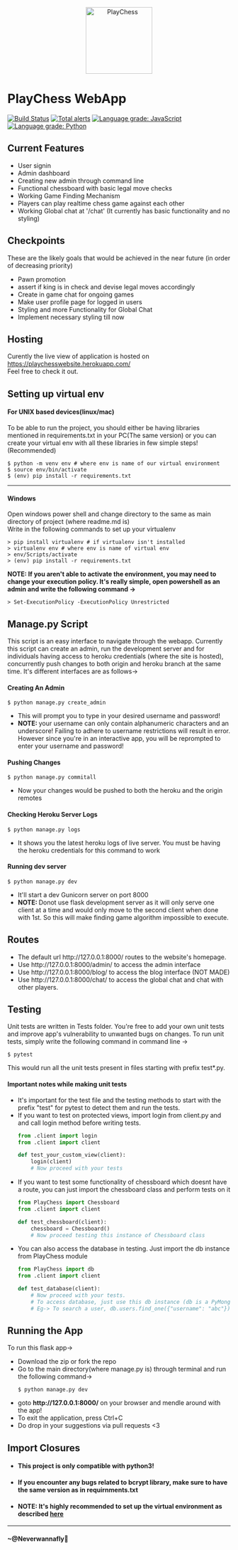 <p align="center"><img src="PlayChess/static/Images/logo/PlayChess.png" alt="PlayChess" height="150px"></p>

# PlayChess WebApp

[![Build Status](https://travis-ci.org/neverwannafly/PlayChess.svg?branch=master)](https://travis-ci.org/neverwannafly/PlayChess)
[![Total alerts](https://img.shields.io/lgtm/alerts/g/neverwannafly/PlayChess.svg?logo=lgtm&logoWidth=18)](https://lgtm.com/projects/g/neverwannafly/PlayChess/alerts/)
[![Language grade: JavaScript](https://img.shields.io/lgtm/grade/javascript/g/neverwannafly/PlayChess.svg?logo=lgtm&logoWidth=18)](https://lgtm.com/projects/g/neverwannafly/PlayChess/context:javascript)
[![Language grade: Python](https://img.shields.io/lgtm/grade/python/g/neverwannafly/PlayChess.svg?logo=lgtm&logoWidth=18)](https://lgtm.com/projects/g/neverwannafly/PlayChess/context:python)


## Current Features
<ul>
    <li>User signin</li>
    <li>Admin dashboard</li>
    <li>Creating new admin through command line</li>
    <li>Functional chessboard with basic legal move checks</li>
    <li>Working Game Finding Mechanism</li>
    <li>Players can play realtime chess game against each other</li>
    <li>Working Global chat at '/chat' (It currently has basic functionality and no styling)</li>
</ul>

## Checkpoints
These are the likely goals that would be achieved in the near future (in order of decreasing priority)
<ul>
    <li>Pawn promotion</li>
    <li>assert if king is in check and devise legal moves accordingly</li>
    <li>Create in game chat for ongoing games</li>
    <li>Make user profile page for logged in users</li>
    <li>Styling and more Functionality for Global Chat</li>
    <li>Implement necessary styling till now</li>
</ul>

## Hosting
Curently the live view of application is hosted on https://playchesswebsite.herokuapp.com/<br>
Feel free to check it out. <br>

## <a name="env"></a>Setting up virtual env
#### For UNIX based devices(linux/mac)
<a id="#venv"></a>
To be able to run the project, you should either be having libraries mentioned in requirements.txt in your PC(The same version) or you can create your virtual env with all these libraries in few simple steps! (Recommended)<br>

```shell
$ python -m venv env # where env is name of our virtual environment
$ source env/bin/activate
$ (env) pip install -r requirements.txt
```
<hr></hr>

#### Windows 
Open windows power shell and change directory to the same as main directory of project (where readme.md is)<br>
Write in the following commands to set up your virtualenv

```shell
> pip install virtualenv # if virtualenv isn't installed
> virtualenv env # where env is name of virtual env
> env/Scripts/activate
> (env) pip install -r requirements.txt
```
<strong>NOTE: If you aren't able to activate the environment, you may need to change your execution policy. It's really simple, open powershell as an admin and write the following command -></strong>
```shell
> Set-ExecutionPolicy -ExecutionPolicy Unrestricted
```

## Manage.py Script
This script is an easy interface to navigate through the webapp. Currently this script can create an admin, run  the development server and for individuals having access to heroku credentials (where the site is hosted), concurrently push changes to both origin and heroku branch at the same time. It's different interfaces are as follows->
#### Creating An Admin 

```shell
$ python manage.py create_admin
```

<ul>
    <li>This will prompt you to type in your desired username and password!</li>
<li><strong>NOTE: </strong>your username can only contain alphanumeric characters and an underscore! Failing to adhere to username restrictions will result in error. However since you're in an interactive app, you will be reprompted to enter your username and password!</li>
</ul>

#### Pushing Changes

```shell
$ python manage.py commitall
```

<ul>
<li>Now your changes would be pushed to both the heroku and the origin remotes</li>
</ul>

#### Checking Heroku Server Logs

```shell
$ python manage.py logs
```

<ul>
<li>It shows you the latest heroku logs of live server. You must be having the heroku credentials for this command to work</li>
</ul>

#### Running dev server


```shell
$ python manage.py dev
```

<ul>
<li>It'll start a dev Gunicorn server on port 8000</li>
<li><strong>NOTE: </strong>Donot use flask development server as it will only serve one client at a time and would only move to the second client when done with 1st. So this will make finding game algorithm impossible to execute.</li>
</ul>

## Routes
<ul>
<li>The default url http://127.0.0.1:8000/ routes to the website's homepage.</li>
<li>Use http://127.0.0.1:8000/admin/ to access the admin interface</li>
<li>Use http://127.0.0.1:8000/blog/ to access the blog interface (NOT MADE)</li>
<li>Use http://127.0.0.1:8000/chat/ to access the global chat and chat with other players.</li>
</ul>

## Testing
Unit tests are written in Tests folder. You're free to add your own unit tests and improve app's
vulnerability to unwanted bugs on changes. To run unit tests, simply write the following 
command in command line -><br>
```shell
$ pytest
```
This would run all the unit tests present in files starting with prefix test*.py.<br>
#### Important notes while making unit tests
<ul>
<li> It's important for the test file and the testing methods to start with the prefix "test" for pytest to detect them and run the tests. </li>
<li> If you want to test on protected views, import login from client.py and and call login method before writing tests.
        
```python
from .client import login
from .client import client

def test_your_custom_view(client):
    login(client)
    # Now proceed with your tests
```
</li>

<li>If you want to test some functionality of chessboard which doesnt have a route, you can just import the chessboard class and perform tests on it

```python
from PlayChess import Chessboard
from .client import client

def test_chessboard(client):
    chessboard = Chessboard()
    # Now proceed testing this instance of Chessboard class
```
</li>

<li>You can also access the database in testing. Just import the db instance from PlayChess module

```python
from PlayChess import db
from .client import client

def test_database(client):
    # Now proceed with your tests.
    # To access database, just use this db instance (db is a PyMongo instance)
    # Eg-> To search a user, db.users.find_one({"username": "abc"})
```
</li>

</ul>

## Running the App
To run this flask app-><br>
<ul>
<li>Download the zip or fork the repo</li>
<li>Go to the main directory(where manage.py is) through terminal and run the following command-></li>

```shell
$ python manage.py dev
```

<li>goto <strong>http://127.0.0.1:8000/</strong> on your browser and mendle around with the app!</li>
<li>To exit the application, press Ctrl+C</li>
<li>Do drop in your suggestions via pull requests <3 </li>

</ul>

## Import Closures

<ul>
<li> <h4>This project is only compatible with python3!</h4></li>
<li> <h4>If you encounter any bugs related to bcrypt library, make sure to have the same version as in requirnments.txt </h4></li>
<li> <h4><strong>NOTE: It's highly recommended to set up the virtual environment as described <a href="#env">here</a> </h4></strong></li>
</ul>

<hr>

#### ~@Neverwannafly
